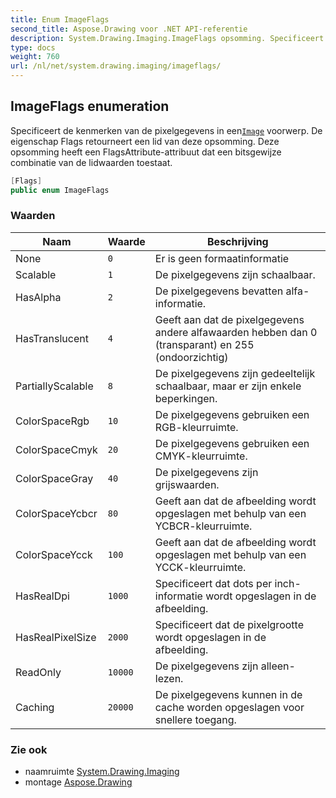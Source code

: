 ```yaml
---
title: Enum ImageFlags
second_title: Aspose.Drawing voor .NET API-referentie
description: System.Drawing.Imaging.ImageFlags opsomming. Specificeert de kenmerken van de pixelgegevens in eenImage voorwerp. De eigenschap Flags retourneert een lid van deze opsomming. Deze opsomming heeft een FlagsAttributeattribuut dat een bitsgewijze combinatie van de lidwaarden toestaat.
type: docs
weight: 760
url: /nl/net/system.drawing.imaging/imageflags/
---
```

## ImageFlags enumeration

Specificeert de kenmerken van de pixelgegevens in een[`Image`](../../system.drawing/image/) voorwerp. De eigenschap Flags retourneert een lid van deze opsomming. Deze opsomming heeft een FlagsAttribute-attribuut dat een bitsgewijze combinatie van de lidwaarden toestaat.

```csharp
[Flags]
public enum ImageFlags
```

### Waarden

| Naam | Waarde | Beschrijving |
| --- | --- | --- |
| None | `0` | Er is geen formaatinformatie |
| Scalable | `1` | De pixelgegevens zijn schaalbaar. |
| HasAlpha | `2` | De pixelgegevens bevatten alfa-informatie. |
| HasTranslucent | `4` | Geeft aan dat de pixelgegevens andere alfawaarden hebben dan 0 (transparant) en 255 (ondoorzichtig) |
| PartiallyScalable | `8` | De pixelgegevens zijn gedeeltelijk schaalbaar, maar er zijn enkele beperkingen. |
| ColorSpaceRgb | `10` | De pixelgegevens gebruiken een RGB-kleurruimte. |
| ColorSpaceCmyk | `20` | De pixelgegevens gebruiken een CMYK-kleurruimte. |
| ColorSpaceGray | `40` | De pixelgegevens zijn grijswaarden. |
| ColorSpaceYcbcr | `80` | Geeft aan dat de afbeelding wordt opgeslagen met behulp van een YCBCR-kleurruimte. |
| ColorSpaceYcck | `100` | Geeft aan dat de afbeelding wordt opgeslagen met behulp van een YCCK-kleurruimte. |
| HasRealDpi | `1000` | Specificeert dat dots per inch-informatie wordt opgeslagen in de afbeelding. |
| HasRealPixelSize | `2000` | Specificeert dat de pixelgrootte wordt opgeslagen in de afbeelding. |
| ReadOnly | `10000` | De pixelgegevens zijn alleen-lezen. |
| Caching | `20000` | De pixelgegevens kunnen in de cache worden opgeslagen voor snellere toegang. |

### Zie ook

* naamruimte [System.Drawing.Imaging](../../system.drawing.imaging/)
* montage [Aspose.Drawing](../../)


